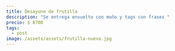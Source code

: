 ```yaml
---
title: Desayuno de frutilla
description: "Se entrega envuelto con moño y tags con frases "
precio: $ 8700
tags:
  - post
image: /assets/assets/frutilla-nueva.jpg
---
```

